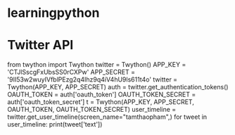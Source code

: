 learningpython
==============

# Twitter API

from twython import Twython
twitter = Twython()
APP_KEY = 'CTJlSscgFxUbsSS0rCXPw'
APP_SECRET = '9II53w2wuyIVfblPEzg2q4Ihz9q4iV4hU9ls611t4o'
twitter = Twython(APP_KEY, APP_SECRET)
auth = twitter.get_authentication_tokens()
OAUTH_TOKEN = auth['oauth_token']
OAUTH_TOKEN_SECRET = auth['oauth_token_secret']
t = Twython(APP_KEY, APP_SECRET, OAUTH_TOKEN, OAUTH_TOKEN_SECRET)
user_timeline = twitter.get_user_timeline(screen_name="tamthaopham",)
for tweet in user_timeline:
     print(tweet['text'])


